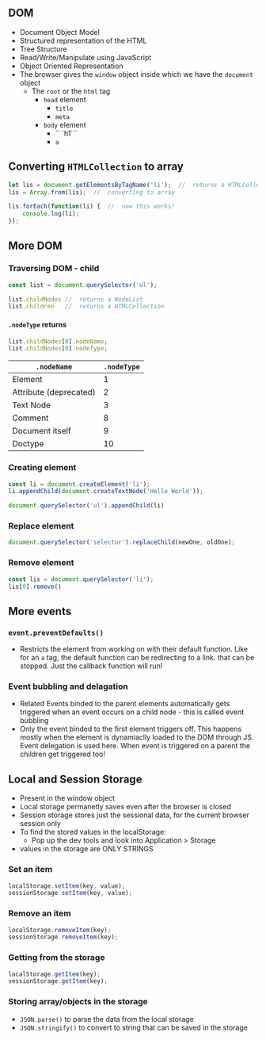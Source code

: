 ## DOM
- Document Object Model
- Structured representation of the HTML
- Tree Structure
- Read/Write/Manipulate using JavaScript
- Object Oriented Representation
- The browser gives the ```window``` object inside which we have the ```document``` object
    - The ```root``` or the ```html``` tag
        - ```head``` element
            - ```title```
            - ```meta```
        - ```body``` element
            - ``
            `h1```
            - ```a```

## Converting ```HTMLCollection``` to array
```js
let lis = document.getElementsByTagName('li');  //  returns a HTMLCollection
lis = Array.from(lis);  //  converting to array

lis.forEach(function(li) {  //  now this works!
    console.log(li);
});
```

## More DOM
### Traversing DOM - child
```js
const list = document.querySelector('ul');

list.childNodes //  returns a NodeList
list.children   //  returns a HTMLCollection
```

#### ```.nodeType``` returns
```js
list.childNodes[0].nodeName;
list.childNodes[0].nodeType;
```
| ```.nodeName``` | ```.nodeType``` |
|-----------------|-----------------|
| Element | 1 |
| Attribute (deprecated) | 2 |
| Text Node | 3 |
| Comment | 8 |
| Document itself | 9 |
| Doctype | 10 |

### Creating element
```js
const li = document.createElement('li');
li.appendChild(document.createTextNode('Hello World'));

document.querySelector('ul').appendChild(li)
```

### Replace element
```js
document.querySelector('selector').replaceChild(newOne, oldOne);
```

### Remove element
```js
const lis = document.querySelector('li');
lis[0].remove()
```

## More events
### ```event.preventDefaults()```
- Restricts the element from working on with their default function. Like for an ```a``` tag, the default function can be redirecting to a link. that can be stopped. Just the callback function will run!

### Event bubbling and delagation
- Related Events binded to the parent elements automatically gets triggered when an event occurs on a child node - this is called event bubbling
- Only the event binded to the first element triggers off. This happens mostly when the element is dynamiaclly loaded to the DOM through JS. Event delegation is used here. When event is triggered on a parent the children get triggered too!

## Local and Session Storage
- Present in the window object
- Local storage permanetly saves even after the browser is closed 
- Session storage stores just the sessional data, for the current browser session only
- To find the stored values in the localStorage:
    - Pop up the dev tools and look into Application > Storage
- values in the storage are ONLY STRINGS

### Set an item
```js
localStorage.setItem(key, value);
sessionStorage.setItem(key, value);
```

### Remove an item
```js
localStorage.removeItem(key);
sessionStorage.removeItem(key);
```

### Getting from the storage
```js
localStorage.getItem(key);
sessionStorage.getItem(key);
```

### Storing array/objects in the storage
- ```JSON.parse()``` to parse the data from the local storage
- ```JSON.stringify()``` to convert to string that can be saved in the storage